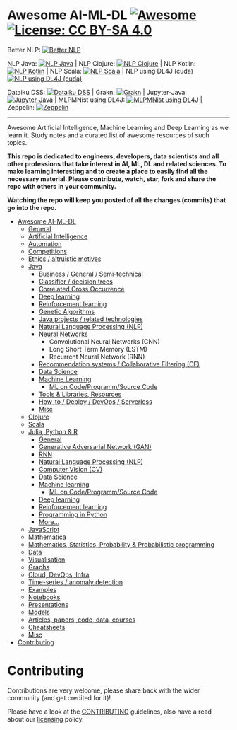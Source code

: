 # Awesome AI-ML-DL [![Awesome](https://awesome.re/badge.svg)](https://awesome.re) [![License: CC BY-SA 4.0](https://img.shields.io/badge/License-CC%20BY--SA%204.0-lightgrey.svg)](https://creativecommons.org/licenses/by-sa/4.0/)

Better NLP: [![Better NLP](https://img.shields.io/docker/pulls/neomatrix369/better-nlp.svg)](https://hub.docker.com/r/neomatrix369/better-nlp) 

NLP Java: [![NLP Java](https://img.shields.io/docker/pulls/neomatrix369/nlp-java.svg)](https://hub.docker.com/r/neomatrix369/nlp-java) | NLP Clojure: [![NLP Clojure](https://img.shields.io/docker/pulls/neomatrix369/nlp-clojure.svg)](https://hub.docker.com/r/neomatrix369/nlp-clojure) | NLP Kotlin: [![NLP Kotlin](https://img.shields.io/docker/pulls/neomatrix369/nlp-kotlin.svg)](https://hub.docker.com/r/neomatrix369/nlp-kotlin) | NLP Scala: [![NLP Scala](https://img.shields.io/docker/pulls/neomatrix369/nlp-scala.svg)](https://hub.docker.com/r/neomatrix369/nlp-scala) | NLP using DL4J (cuda) [![NLP using DL4J (cuda)](https://img.shields.io/docker/pulls/neomatrix369/dl4j-nlp-cuda.svg)](https://hub.docker.com/r/neomatrix369/dl4j-nlp-cuda)


Dataiku DSS: [![Dataiku DSS](https://img.shields.io/docker/pulls/neomatrix369/dataiku-dss.svg)](https://hub.docker.com/r/neomatrix369/dataiku-dss) | Grakn: [![Grakn](https://img.shields.io/docker/pulls/neomatrix369/grakn.svg)](https://hub.docker.com/r/neomatrix369/grakn) | Jupyter-Java: [![Jupyter-Java](https://img.shields.io/docker/pulls/neomatrix369/jupyter-java.svg)](https://hub.docker.com/r/neomatrix369/jupyter-java) | MLPMNist using DL4J: [![MLPMNist using DL4J](https://img.shields.io/docker/pulls/neomatrix369/dl4j-mnist-single-layer.svg)](https://hub.docker.com/r/neomatrix369/dl4j-mnist-single-layer) | Zeppelin: [![Zeppelin](https://img.shields.io/docker/pulls/neomatrix369/zeppelin.svg)](https://hub.docker.com/r/neomatrix369/zeppelin)

---

Awesome Artificial Intelligence, Machine Learning and Deep Learning as we learn it. Study notes and a curated list of awesome resources of such topics.

**This repo is dedicated to engineers, developers, data scientists and all other professions that take interest in AI, ML, DL and related sciences. To make learning interesting and to create a place to easily find all the necessary material. Please contribute, watch, star, fork and share the repo with others in your community.**

**Watching the repo will keep you posted of all the changes (commits) that go into the repo.**

- [Awesome AI-ML-DL](README-details.md#awesome-ai-ml-dl) 
  - [General](README-details.md#general)
  - [Artificial Intelligence](README-details.md#artificial-intelligence)
  - [Automation](README-details.md#automation)
  - [Competitions](competitions.md)
  - [Ethics / altruistic motives](README-details.md#ethics--altruistic-motives)
  - [Java](java-jvm.md#java)
    - [Business / General / Semi-technical](java-jvm.md#business--general--semi-technical)
    - [Classifier / decision trees](java-jvm.md#classifier--decision-trees)
    - [Correlated Cross Occurrence](java-jvm.md#correlated-cross-occurrence)
    - [Deep learning](java-jvm.md#deep-learning)
    - [Reinforcement learning](java-jvm.md#reinforcement-learning)
    - [Genetic Algorithms](java-jvm.md#genetic-algorithms)
    - [Java projects / related technologies](java-jvm.md#java-projects--related-technologies)
    - [Natural Language Processing (NLP)](java-jvm.md#natural-language-processing-nlp)
    - [Neural Networks](java-jvm.md#neural-networks)
 	    - Convolutional Neural Networks (CNN)
 	    - Long Short Term Memory (LSTM)
 	    - Recurrent Neural Network (RNN)
    - [Recommendation systems / Collaborative Filtering (CF)](java-jvm.md#recommendation-systems--collaborative-filtering-cf)
    - [Data Science](java-jvm.md#data-science)
    - [Machine Learning](java-jvm.md#machine-learning)
      - [ML on Code/Programm/Source Code](./ML-on-code-programming-source-code.md)
    - [Tools & Libraries, Resources](java-jvm.md#tools--libraries-other-resources)
    - [How-to / Deploy / DevOps / Serverless](java-jvm.md#how-to--deploy--devops--serverless)
    - [Misc](java-jvm.md#misc)
  - [Clojure](java-jvm.md#clojure)
  - [Scala](java-jvm.md#scala)
  - [Julia, Python & R](julia-python-and-r.md#julia-python-and-r)
    - [General](julia-python-and-r.md#general)
    - [Generative Adversarial Network (GAN)](julia-python-and-r.md#generative-adversarial-network-gan)
    - [RNN](julia-python-and-r.md#rnn)
    - [Natural Language Processing (NLP)](julia-python-and-r.md#natural-language-processing-nlp)
    - [Computer Vision (CV)](julia-python-and-r.md#computer-vision)
    - [Data Science](julia-python-and-r.md#data-science)
    - [Machine learning](julia-python-and-r.md#machine-learning)
       - [ML on Code/Programm/Source Code](./ML-on-code-programming-source-code.md)
    - [Deep learning](julia-python-and-r.md#deep-learning)
    - [Reinforcement learning](julia-python-and-r.md#reinforcement-learning)
    - [Programming in Python](Programming-in-Python.md)
    - [More...](julia-python-and-r.md#more)
  - [JavaScript](README-details.md#javascript)
  - [Mathematica](README-details.md#mathematica)
  - [Mathematics, Statistics, Probability & Probabilistic programming](maths-stats-probability.md#mathematics-statistics-probability--probabilistic-programming)
  - [Data](README-details.md#data)
  - [Visualisation](visualisation.md#visualisation)
  - [Graphs](README-details.md#graphs)
  - [Cloud, DevOps, Infra](cloud-devops-infra/README.md#cloud-devops-infra)
  - [Time-series / anomaly detection](time-series_anomaly-detection/README.md)
  - [Examples](README-details.md#examples)
  - [Notebooks](notebooks.md#notebooks)
  - [Presentations](README-details.md#presentations)
  - [Models](README-details.md#models)
  - [Articles, papers, code, data, courses](./README-details.md#articles-papers-code-data-courses-presentations)
  - [Cheatsheets](cheatsheets.md#cheatsheets)
  - [Misc](README-details.md#misc-1)
- [Contributing](#contributing)

# Contributing

Contributions are very welcome, please share back with the wider community (and get credited for it)!

Please have a look at the [CONTRIBUTING](CONTRIBUTING.md) guidelines, also have a read about our [licensing](LICENSE.md) policy.